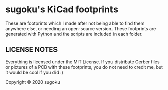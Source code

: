 # sugoku's KiCad footprints

These are footprints which I made after not being able to find them anywhere else, or needing an open-source version. These footprints are generated with Python and the scripts are included in each folder.

## LICENSE NOTES
Everything is licensed under the MIT License. If you distribute Gerber files or pictures of a PCB with these footprints, you do not need to credit me, but it would be cool if you did :)

Copyright © 2020 sugoku
